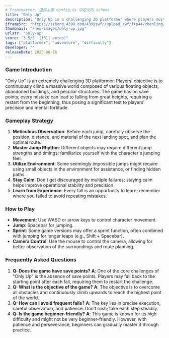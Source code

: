 ```yaml
---
# Frontmatter: 遵循上面 config.ts 中定义的 schema
title: "Only Up"
description: "Only Up is a challenging 3D platformer where players must meticulously climb a precarious and often chaotic world, overcoming obstacles and mastering precise jumps to reach higher altitudes without falling."
iframeSrc: "https://szhong.4399.com/4399swf//upload_swf/ftp44/chenling/20230826/01/index.htm"
thumbnail: "/new-images/only-up.jpg"
urlstr: "only-up"
score: "3.5/5  (1311 votes)"
tags: ["platformer", "adventure", "difficulty"]
developer: ""
releaseDate: 2025-08-16
---
```



### Game Introduction

"Only Up" is an extremely challenging 3D platformer. Players' objective is to continuously climb a massive world composed of various floating objects, abandoned buildings, and peculiar structures. The game has no save points; every mistake can lead to falling from great heights, requiring a restart from the beginning, thus posing a significant test to players' precision and mental fortitude.

### Gameplay Strategy

1.  **Meticulous Observation**: Before each jump, carefully observe the position, distance, and material of the next landing spot, and plan the optimal route.
2.  **Master Jump Rhythm**: Different objects may require different jump strengths and timings; familiarize yourself with the character's jumping feel.
3.  **Utilize Environment**: Some seemingly impossible jumps might require using small objects in the environment for assistance, or finding hidden paths.
4.  **Stay Calm**: Don't get discouraged by multiple failures; staying calm helps improve operational stability and precision.
5.  **Learn from Experience**: Every fall is an opportunity to learn; remember where you failed to avoid repeating mistakes.

### How to Play

*   **Movement**: Use WASD or arrow keys to control character movement.
*   **Jump**: Spacebar for jumping.
*   **Sprint**: Some game versions may offer a sprint function, often combined with jumping for longer leaps (e.g., Shift + Spacebar).
*   **Camera Control**: Use the mouse to control the camera, allowing for better observation of the surroundings and route planning.

### Frequently Asked Questions

1.  **Q: Does the game have save points?**
    **A**: One of the core challenges of "Only Up" is the absence of save points. Players may fall back to the starting point after each fall, requiring them to restart the challenge.
2.  **Q: What is the objective of the game?**
    **A**: The objective is to overcome all obstacles and continuously climb upwards to reach the highest point of the world.
3.  **Q: How can I avoid frequent falls?**
    **A**: The key lies in precise execution, careful observation, and patience. Don't rush; take each step steadily.
4.  **Q: Is the game beginner-friendly?**
    **A**: This game is known for its high difficulty and might not be very beginner-friendly. However, with patience and perseverance, beginners can gradually master it through practice.